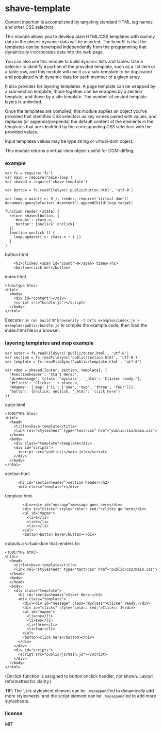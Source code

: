 # shave-template

Content insertion is accomplished by targeting standard HTML tag names and other CSS selectors.

This module allows you to develop plain HTML/CSS templates with dummy data in the places dynamic
data will be inserted. The benefit is that the templates can be developed independently from the
programming that dynamically incorporates data into the web page.

You can also use this module to build dynamic lists and tables. Use a selector to identify a
portion of the provided template, such as a list item or a table row, and this module  will use
it as a sub-template to be duplicated and populated with dynamic data for each member of a given
array.

It also provides for layering templates. A page template can be wrapped by a sub-section template,
those together can be wrapped by a section template, and those by a site template. The number of
nested template layers is unlimited.

Once the templates are compiled, this module applies an object you've provided that
identifies CSS selectors as key names paired with values, and replaces (or appends/prepends) the
default content of the elements in the templates that are identified by the corresponding CSS
selectors with the provided values.

Input templates values may be type string or virtual-dom object.

This module returns a virtual-dom object useful for DOM-diffing.

### example

```
var fs = require('fs')
var main = require('main-loop')
var shaved = require('shave-template')

var button = fs.readFileSync('public/button.html', 'utf-8')

var loop = main({ n: 0 }, render, require('virtual-dom'))
document.querySelector('#content').appendChild(loop.target)

function render (state) {
  return shaved(button, {
    '#count': state.n,
    'button': {onclick: onclick}
  })
  function onclick () {
    loop.update({ n: state.n + 1 })
  }
}
```

button.html

```
    <h1>clicked <span id="count">0</span> times</h1>
    <button>click me!</button>
```

index.html

```
<!doctype html>
<html>
  <body>
    <div id="content"></div>
    <script src="bundle.js"></script>
  </body>
</html>
```

Execute `npm run build` or `browserify -t brfs examples/index.js > examples/public/bundle.js` to compile the example code, then load the index.html file in a browser.

### layering templates and map example

```
var outer = fs.readFileSync('public/outer.html', 'utf-8')
var section = fs.readFileSync('public/section.html', 'utf-8')
var template = fs.readFileSync('public/template.html', 'utf-8')

var vdom = shaved([outer, section, template], {
  '#sectionheader': 'Start Here:',
  'div#message': {class: 'myclass', '_html': 'Clicker ready.'},
  '#clicks': 'Clicks: ' + state.n,
  '#mapme': {_map: {'li': ['one', 'two', 'three', 'four']}},
  'button': {onclick: onclick, '_html': 'click here'}
})
```

outer.html

```
<!DOCTYPE html>
<html>
  <head>
    <title>shave-template</title>
    <link rel="stylesheet" type="text/css" href="public/css/main.css">
  </head>
  <body>
    <div class="template">template</div>
    <div id="scripts">
      <script src="public/js/main.js"></script>
    </div>
  </body>
</html>
```

section.html

```
      <h2 id="sectionheader">section header</h2>
      <div class="template"></div>
```

template.html

```
        <div><div id="message">message goes here</div>
        <div id="clicks" style="color: red;">clicks go here</div>
        <ul id="mapme">
          <li>a</li>
          <li>b</li>
          <li>c</li>
        </ul>
        <button>button here</button></div>
```

outputs a virtual-dom that renders to:

```
<!DOCTYPE html>
<html>
  <head>
    <title>shave-template</title>
    <link rel="stylesheet" type="text/css" href="public/css/main.css">
  </head>
  <body>
  </head>
  <body>
    <div class="template">
      <h2 id="sectionheader">Start Here:</h2>
      <div class="template">
        <div><div id="message" class="myclass">Clicker ready.</div>
        <div id="clicks" style="color: red;">Clicks: 1</div>
        <ul id="mapme">
          <li>one</li>
          <li>two</li>
          <li>three</li>
          <li>four</li>
        </ul>
        <button>click here</button></div>
      </div>
    </div>
    <div id="scripts">
      <script src="public/js/main.js"></script>
    </div>
  </body>
</html>
```
(Onclick function is assigned to button onclick handler, not shown. Layout reformatted for clarity.)

TIP: The `link` stylesheet element can be `_mapappend`'ed to dynamically add more stylesheets, and
the script element can be `_mapappend`'ed to add more stylesheets..

### license

MIT
